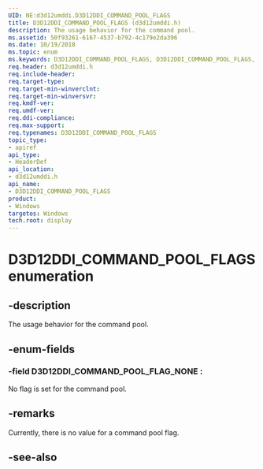 ```yaml
---
UID: NE:d3d12umddi.D3D12DDI_COMMAND_POOL_FLAGS
title: D3D12DDI_COMMAND_POOL_FLAGS (d3d12umddi.h)
description: The usage behavior for the command pool.
ms.assetid: 50f93261-6167-4537-b792-4c179e2da396
ms.date: 10/19/2018
ms.topic: enum
ms.keywords: D3D12DDI_COMMAND_POOL_FLAGS, D3D12DDI_COMMAND_POOL_FLAGS,
req.header: d3d12umddi.h
req.include-header:
req.target-type:
req.target-min-winverclnt:
req.target-min-winversvr:
req.kmdf-ver:
req.umdf-ver:
req.ddi-compliance:
req.max-support:
req.typenames: D3D12DDI_COMMAND_POOL_FLAGS
topic_type:
- apiref
api_type:
- HeaderDef
api_location:
- d3d12umddi.h
api_name:
- D3D12DDI_COMMAND_POOL_FLAGS
product: 
- Windows
targetos: Windows
tech.root: display
---
```


# D3D12DDI_COMMAND_POOL_FLAGS enumeration

## -description

The usage behavior for the command pool.

## -enum-fields

### -field D3D12DDI_COMMAND_POOL_FLAG_NONE :

No flag is set for the command pool.

## -remarks

Currently, there is no value for a command pool flag.

## -see-also
